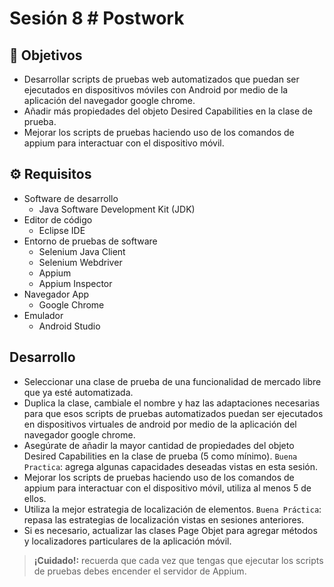 # Sesión 8 # Postwork

## :dart: Objetivos

- Desarrollar scripts de pruebas web automatizados que puedan ser ejecutados en dispositivos móviles con Android por medio de la aplicación del navegador google chrome.
- Añadir más propiedades del objeto Desired Capabilities en la clase de prueba.
- Mejorar los scripts de pruebas haciendo uso de los  comandos de appium para interactuar con el dispositivo móvil.



## ⚙ Requisitos

+ Software de desarrollo
    - Java Software Development Kit (JDK)
+ Editor de código
    - Eclipse IDE
+ Entorno de pruebas de software
    - Selenium Java Client
    - Selenium Webdriver
    - Appium
    - Appium Inspector
+ Navegador App
    - Google Chrome
+ Emulador
    - Android Studio


## Desarrollo

- Seleccionar una clase de prueba de una funcionalidad de mercado libre que ya esté automatizada.
- Duplica la clase, cambiale el nombre y haz las adaptaciones necesarias para que esos scripts de pruebas automatizados puedan ser ejecutados en dispositivos virtuales de android por medio de la aplicación del navegador google chrome.
- Asegúrate de añadir la mayor cantidad de propiedades del objeto Desired Capabilities en la clase de prueba (5 como mínimo). `Buena Practica`: agrega algunas capacidades deseadas vistas en esta sesión.
- Mejorar los scripts de pruebas haciendo uso de los  comandos de appium para interactuar con el dispositivo móvil, utiliza al menos 5 de ellos.
- Utiliza la mejor estrategia de localización de elementos. `Buena Práctica`: repasa las estrategias de localización vistas en sesiones anteriores.
- Si es necesario, actualizar las clases Page Objet para agregar métodos y localizadores particulares de la aplicación móvil.

> __¡Cuidado!:__ recuerda que cada vez que tengas que ejecutar los scripts de pruebas debes encender el servidor de Appium.